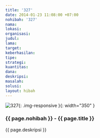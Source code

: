 ```yaml
---
title: '327'
date: 2014-01-23 11:08:00 +07:00
nohibah: '327'
nama: 
lokasi: 
organisasi: 
judul: 
lama: 
target: 
keberhasilan: 
tipe: 
strategi: 
kuantitas: 
dana: 
deskripsi: 
masalah: 
solusi: 
layout: hibah
---
```


![327](/static/img/hibahcms/327.png){: .img-responsive }{: width="350" }

### {{ page.nohibah }} - {{ page.title }}

{{ page.deskripsi }}
